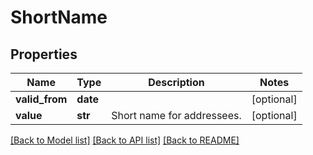 # ShortName

## Properties
Name | Type | Description | Notes
------------ | ------------- | ------------- | -------------
**valid_from** | **date** |  | [optional] 
**value** | **str** | Short name for addressees. | [optional] 

[[Back to Model list]](../README.md#documentation-for-models) [[Back to API list]](../README.md#documentation-for-api-endpoints) [[Back to README]](../README.md)


